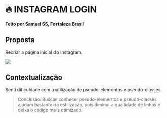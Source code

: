 
# 🔥 INSTAGRAM LOGIN
#### Feito por Samuel SS, Fortaleza  Brasil
## Proposta
Recriar a página inicial do Instagram.

![](https://external-content.duckduckgo.com/iu/?u=http%3A%2F%2Fs2.glbimg.com%2FY8pgMLUpAhT0tyLbUx8sL_EDWaU%3D%2F695x0%2Fs.glbimg.com%2Fpo%2Ftt2%2Ff%2Foriginal%2F2017%2F01%2F16%2Fpasso-218.png&f=1&nofb=1&ipt=9646ac28151b955e2c777fdb86164c2e772c49f99da98a955a9417b619099e52&ipo=images)
## Contextualização

Senti dificuldade com a utilização de pseudo-elementos e pseudo-classes.
>Conclusão: Buscar conhecer pseudo-elementos e pseudo-classes ajudam bastante na estilização, pois diminui a qualtidade de linhas e deixa o código mais otimizado. 
